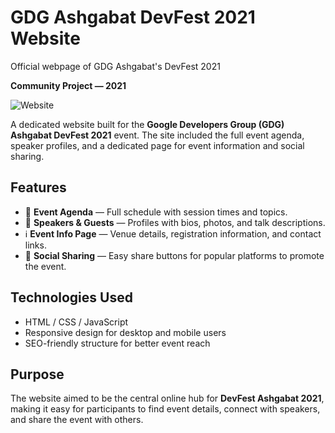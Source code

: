 # GDG Ashgabat DevFest 2021 Website

Official webpage of GDG Ashgabat's DevFest 2021

**Community Project — 2021**

![Website](https://mikebionic.github.io/portfolio/static/projects/web_proj/devfest2021_ui.webp)

A dedicated website built for the **Google Developers Group (GDG) Ashgabat DevFest 2021** event.
The site included the full event agenda, speaker profiles, and a dedicated page for event information and social sharing.

## Features

* 📅 **Event Agenda** — Full schedule with session times and topics.
* 👤 **Speakers & Guests** — Profiles with bios, photos, and talk descriptions.
* ℹ️ **Event Info Page** — Venue details, registration information, and contact links.
* 🔗 **Social Sharing** — Easy share buttons for popular platforms to promote the event.

## Technologies Used

* HTML / CSS / JavaScript
* Responsive design for desktop and mobile users
* SEO-friendly structure for better event reach

## Purpose

The website aimed to be the central online hub for **DevFest Ashgabat 2021**, making it easy for participants to find event details, connect with speakers, and share the event with others.


